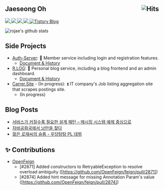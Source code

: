 <h2>
  Jaeseong Oh
  <a href="https://hits.sh/github.com/rojae">
    <img alt="Hits" src="https://hits.sh/github.com/rojae.svg?view=today-total&logo=github" align="right"/>
  </a>
</h2>

<a href="https://www.rallit.com/hub/resumes/781874/%EC%98%A4%EC%9E%AC%EC%84%B1">
  <img src="https://img.shields.io/badge/Resume-000000?style=flat-square&logo=notion&logoColor=white"/>
</a>
<a href="https://www.rallit.com/hub/resumes/781874/%EC%98%A4%EC%9E%AC%EC%84%B1">
  <img src="https://img.shields.io/badge/Profile-000000?style=flat-square&logo=libreoffice&logoColor=white"/>
</a>
<a href="https://www.rallit.com/hub/resumes/781874/%EC%98%A4%EC%9E%AC%EC%84%B1">
  <img src="https://img.shields.io/badge/Career-000000?style=flat-square&logo=libreoffice&logoColor=white"/>
</a>
<a href="https://rojae.github.io">
  <img src="https://img.shields.io/badge/Blog-171717?style=flat-square&logo=blogger&logoColor=white"/>
</a>
<a href="https://redcoder.tistory.com">
  <img src="https://img.shields.io/badge/Tistory-Blog-171717?style=flat-square" alt="Tistory Blog" />
</a>

![rojae's github stats](https://github-readme-stats.vercel.app/api?username=rojae&show_icons=true&theme=merko)



## Side Projects
- [Auth-Server](https://signin.rojae.kr): 🔑 Member service including login and registration features.
  -  [Document & History](https://rojae.notion.site/1dbf717e93e0808bb149fe94d5b7ee14)
- [R.LOG](https://blog.rojae.kr): 📖 Personal blog service, including a blog frontend and an admin dashboard.
  -  [Document & History](https://rojae.notion.site/R-LOG-01ac7678a44f49a5a603d16d17496af8)
- [Carrer.Site](https://nklcb.site) - (In progress): ⏫ IT company's Job listing aggregation site that scrapes postings site.
  - (In progress)

## Blog Posts
- [서비스가 커질수록 필요한 설계 패턴 – 메시징 시스템 예제 중심으로](https://rojae.github.io/posts/design-pattern-intro/)
- [자바공화국에서 낭만을 찾다](https://rojae.github.io/posts/take-me-home-country-roads)
- [젊은 로재씨의 슬픔 - 우당탕탕 PL 데뷔]()

## ✨ Contributions
- [OpenFeign](https://github.com/OpenFeign/feign)
  - [#2871] Added constructors to RetryableException to resolve overload ambiguity ([https://github.com/OpenFeign/feign/pull/2871])
  - [#2874] Added hint message for missing Annotation Param's value ([https://github.com/OpenFeign/feign/pull/2874])

